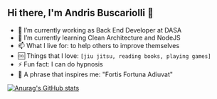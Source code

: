 ## Hi there, I'm Andris Buscariolli 👋

<!--
**buskari/buskari** is a ✨ _special_ ✨ repository because its `README.md` (this file) appears on your GitHub profile.

Here are some ideas to get you started:

- 🔭 I’m currently working as Back End Developer on DASA
- 🌱 I’m currently learning Clean Architecture and NodeJS
- 👯 I’m looking to collaborate on ...
- 🤔 I’m looking for help with ...
- 💬 Ask me about ...
- 📫 How to reach me: ...
- 😄 Pronouns: Him/His
- ⚡ Fun fact: I can do hypnosis
- 💪 A phrase that inspires me: "Fortis Fortuna Adiuvat"
-->

- 🔭 I’m currently working as Back End Developer at DASA
- 🌱 I’m currently learning Clean Architecture and NodeJS
- 📫 What I live for: to help others to improve themselves
- 🆒 Things that I love: `[jiu jitsu, reading books, playing games]`
- ⚡ Fun fact: I can do hypnosis
- 💪 A phrase that inspires me: "Fortis Fortuna Adiuvat"


[![Anurag's GitHub stats](https://github-readme-stats.vercel.app/api?username=buskari)](https://github.com/anuraghazra/github-readme-stats)

